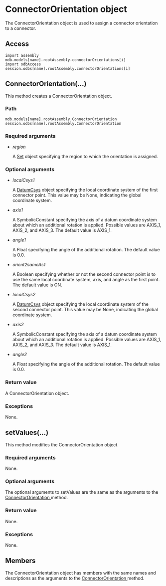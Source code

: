 # ConnectorOrientation object

The ConnectorOrientation object is used to assign a connector orientation to a connector.

## Access

```
import assembly
mdb.models[name].rootAssembly.connectorOrientations[i]
import odbAccess
session.odbs[name].rootAssembly.connectorOrientations[i]
```

## ConnectorOrientation(...)



This method creates a ConnectorOrientation object.



### Path

```
mdb.models[name].rootAssembly.ConnectorOrientation
session.odbs[name].rootAssembly.ConnectorOrientation
```

### Required arguments

- *region*

  A [Set](https://help.3ds.com/2022/english/DSSIMULIA_Established/SIMACAEKERRefMap/simaker-c-setpyc.htm?ContextScope=all) object specifying the region to which the orientation is assigned.

### Optional arguments

- *localCsys1*

  A [DatumCsys](https://help.3ds.com/2022/english/DSSIMULIA_Established/SIMACAEKERRefMap/simaker-c-datumcsyspyc.htm?ContextScope=all) object specifying the local coordinate system of the first connector point. This value may be None, indicating the global coordinate system.

- *axis1*

  A SymbolicConstant specifying the axis of a datum coordinate system about which an additional rotation is applied. Possible values are AXIS_1, AXIS_2, and AXIS_3. The default value is AXIS_1.

- *angle1*

  A Float specifying the angle of the additional rotation. The default value is 0.0.

- *orient2sameAs1*

  A Boolean specifying whether or not the second connector point is to use the same local coordinate system, axis, and angle as the first point. The default value is ON.

- *localCsys2*

  A [DatumCsys](https://help.3ds.com/2022/english/DSSIMULIA_Established/SIMACAEKERRefMap/simaker-c-datumcsyspyc.htm?ContextScope=all) object specifying the local coordinate system of the second connector point. This value may be None, indicating the global coordinate system.

- *axis2*

  A SymbolicConstant specifying the axis of a datum coordinate system about which an additional rotation is applied. Possible values are AXIS_1, AXIS_2, and AXIS_3. The default value is AXIS_1.

- *angle2*

  A Float specifying the angle of the additional rotation. The default value is 0.0.

### Return value

A ConnectorOrientation object.

### Exceptions

None.



## setValues(...)



This method modifies the ConnectorOrientation object.



### Required arguments

None.

### Optional arguments

The optional arguments to setValues are the same as the arguments to the [ConnectorOrientation ](https://help.3ds.com/2022/english/DSSIMULIA_Established/SIMACAEKERRefMap/simaker-c-connectororientationpyc.htm?ContextScope=all#simaker-connectororientationconnectororientationpyc)method.

### Return value

None.

### Exceptions

None.



## Members

The ConnectorOrientation object has members with the same names and descriptions as the arguments to the [ConnectorOrientation ](https://help.3ds.com/2022/english/DSSIMULIA_Established/SIMACAEKERRefMap/simaker-c-connectororientationpyc.htm?ContextScope=all#simaker-connectororientationconnectororientationpyc)method.